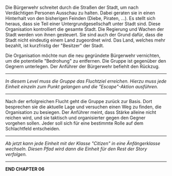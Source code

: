 Die Bürgerwehr schreitet durch die Straßen der Stadt, um nach Verdächtigen Personen Ausschau zu halten. Dabei geraten sie in einen Hinterhalt von den bisherigen Feinden (Diebe, Piraten, ...). Es stellt sich heraus, dass sie Teil einer Untergrundgesellschaft unter Stadt sind. Diese Organisation kontrolliert die gesamte Stadt. Die Regierung und Wachen der Stadt werden von ihnen gesteuert. Sie sind auch der Grund dafür, dass die Stadt nicht eindeutig einem Land zugeordnet wird. Das Land, welches mehr bezahlt, ist kurzfristig der "Besitzer" der Stadt.

Die Organisation möchte nun die neu gegründete Bürgerwehr vernichten, um die potentielle "Bedrohung" zu entfernen. Die Gruppe ist gegenüber den Gegnern unterlegen. Der Anführer der Bürgerwehr befiehlt den Rückzug.

---

*In diesem Level muss die Gruppe das Fluchtziel erreichen. Hierzu muss jede Einheit einzeln zum Punkt gelangen und die "Escape"-Aktion ausführen.*

---

Nach der erfolgreichen Flucht geht die Gruppe zurück zur Basis. Dort besprechen sie die aktuelle Lage und versuchen einen Weg zu finden, die Organisation zu besiegen. Der Anführer meint, dass Stärke alleine nicht reichen wird, und sie taktisch und organisierter gegen den Gegner vorgehen sollen. Jeder soll sich für eine bestimmte Rolle auf dem Schlachtfeld entscheiden.

---

*Ab jetzt kann jede Einheit mit der Klasse "Citizen" in eine Änfängerklasse wechseln. Diesen Pfad wird dann die Einheit für den Rest der Story verfolgen.*

---

**END CHAPTER 06**

